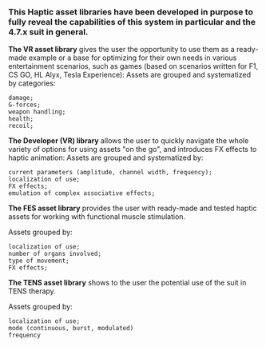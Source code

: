  ### This Haptic asset libraries have been developed in purpose to fully reveal the capabilities of this system in particular and the 4.7.x suit in general.



**The VR asset library** gives the user the opportunity to use them as a ready-made example or a base for optimizing for their own needs in various entertainment scenarios, such as games (based on scenarios written for F1, CS GO, HL Alyx, Tesla Experience):
Assets are grouped and systematized by categories:

    damage;
    G-forces;
    weapon handling;
    health;
    recoil;


**The Developer (VR) library** allows the user to quickly navigate the whole variety of options for using assets "on the go", and introduces FX effects to haptic animation:
Assets are grouped and systematized by:

    current parameters (amplitude, channel width, frequency);
    localization of use;
    FX effects;
    emulation of complex associative effects;


**The FES asset library** provides the user with ready-made and tested haptic assets for working with functional muscle stimulation.

Assets grouped by:

    localization of use;
    number of organs involved;
    type of movement;
    FX effects;


**The TENS asset library** shows to the user the potential use of the suit in TENS therapy.

Assets grouped by:

    localization of use;
    mode (continuous, burst, modulated)
    frequency

